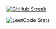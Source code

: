 [![GitHub Streak](https://streak-stats.demolab.com?user=CarlosGuzman01&theme=dark)](https://git.io/streak-stats)



![LeetCode Stats](https://leetcard.jacoblin.cool/carlosguzmantejeda13?theme=dark&font=Cuprum&ext=heatmap)
<!--
**CarlosGuzman01/CarlosGuzman01** is a ✨ _special_ ✨ repository because its `README.md` (this file) appears on your GitHub profile.

Here are some ideas to get you started:

- 🔭 I’m currently working on ...
- 🌱 I’m currently learning ...
- 👯 I’m looking to collaborate on ...
- 🤔 I’m looking for help with ...
- 💬 Ask me about ...
- 📫 How to reach me: ...
- 😄 Pronouns: ...
- ⚡ Fun fact: ...
-->
